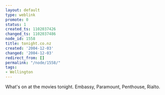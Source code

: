 ```yaml
---
layout: default
type: weblink
promote: 0
status: 1
created_ts: 1102037426
changed_ts: 1102037486
node_id: 1558
title: tonight.co.nz
created: '2004-12-03'
changed: '2004-12-03'
redirect_from: []
permalink: "/node/1558/"
tags:
- Wellington
---
```

What's on at the movies tonight.  Embassy, Paramount, Penthouse, Rialto.
